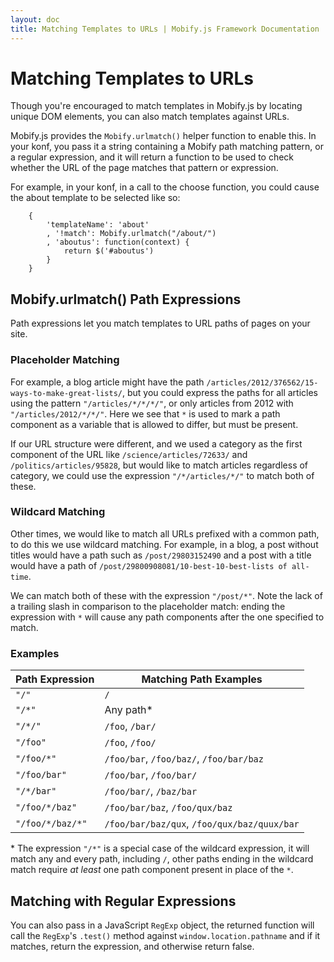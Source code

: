 ```yaml
---
layout: doc
title: Matching Templates to URLs | Mobify.js Framework Documentation
---
```


# Matching Templates to URLs

Though you're encouraged to match templates in Mobify.js by locating unique DOM
elements, you can also match templates against URLs.

Mobify.js provides the `Mobify.urlmatch()` helper function to enable this. In
your konf, you pass it a string containing a Mobify path matching pattern, or a
regular expression, and it will return a function to be used to check whether
the URL of the page matches that pattern or expression.

For example, in your konf, in a call to the choose function, you could cause the
about template to be selected like so:

        {
            'templateName': 'about'
            , '!match': Mobify.urlmatch("/about/")
            , 'aboutus': function(context) {
                return $('#aboutus')
            }
        }

<h2 id="path-expressions"> Mobify.urlmatch() Path Expressions </h2>

Path expressions let you match templates to URL paths of pages on your site.

### Placeholder Matching

For example, a blog article might have the path
`/articles/2012/376562/15-ways-to-make-great-lists/`, but you could express the
paths for all articles using the pattern `"/articles/*/*/*/"`, or only articles
from 2012 with `"/articles/2012/*/*/"`. Here we see that `*` is used to mark a
path component as a variable that is allowed to differ, but must be present.

If our URL structure were different, and we used a category as the first
component of the URL like `/science/articles/72633/` and
`/politics/articles/95828`, but would like to match articles regardless of
category, we could use the expression `"/*/articles/*/"` to match both of these.

### Wildcard Matching

Other times, we would like to match all URLs prefixed with a common path, to do
this we use wildcard matching. For example, in a blog, a post without titles
would have a path such as `/post/29803152490` and a post with a title would have
a path of `/post/29800908081/10-best-10-best-lists of all-time`.

We can match both of these with the expression `"/post/*"`. Note the lack of a
trailing slash in comparison to the placeholder match: ending the expression
with `*` will cause any path components after the one specified to match.

### Examples


| Path Expression | Matching Path Examples |
|-----------------|------------------------|
| `"/"`           | `/`                    |
| `"/*"`          | Any path*              |
| `"/*/"`         | `/foo`, `/bar/`        |
| `"/foo"`        | `/foo`, `/foo/`        |
| `"/foo/*"`      | `/foo/bar`, `/foo/baz/`, `/foo/bar/baz`|
| `"/foo/bar"`    | `/foo/bar`, `/foo/bar/`|
| `"/*/bar"`      | `/foo/bar/`, `/baz/bar` |
| `"/foo/*/baz"`  | `/foo/bar/baz`, `/foo/qux/baz` |
| `"/foo/*/baz/*"`| `/foo/bar/baz/qux`, `/foo/qux/baz/quux/bar` |


\* The expression `"/*"` is a special case of the wildcard expression, it will
match any and every path, including `/`, other paths ending in the wildcard
match require _at least_ one path component present in place of the `*`.

## Matching with Regular Expressions

You can also pass in a JavaScript `RegExp` object, the returned function will
call the `RegExp`'s `.test()` method against `window.location.pathname` and if
it matches, return the expression, and otherwise return false.